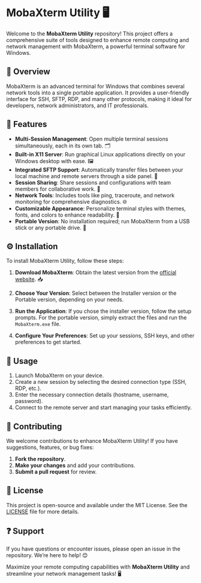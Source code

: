 # MobaXterm Utility 🖥️

Welcome to the **MobaXterm Utility** repository! This project offers a comprehensive suite of tools designed to enhance remote computing and network management with MobaXterm, a powerful terminal software for Windows.

## 📌 Overview  
MobaXterm is an advanced terminal for Windows that combines several network tools into a single portable application. It provides a user-friendly interface for SSH, SFTP, RDP, and many other protocols, making it ideal for developers, network administrators, and IT professionals.

## 🌟 Features  
- **Multi-Session Management**: Open multiple terminal sessions simultaneously, each in its own tab. 🗂️  
- **Built-in X11 Server**: Run graphical Linux applications directly on your Windows desktop with ease. 🖼️  
- **Integrated SFTP Support**: Automatically transfer files between your local machine and remote servers through a side panel. 📁  
- **Session Sharing**: Share sessions and configurations with team members for collaborative work. 🤝  
- **Network Tools**: Includes tools like ping, traceroute, and network monitoring for comprehensive diagnostics. 🌐  
- **Customizable Appearance**: Personalize terminal styles with themes, fonts, and colors to enhance readability. 🎨  
- **Portable Version**: No installation required; run MobaXterm from a USB stick or any portable drive. 🔄  

## ⚙️ Installation  
To install MobaXterm Utility, follow these steps:

1. **Download MobaXterm**: Obtain the latest version from the [official website](https://mobaxterm.mobatek.net/download-home-edition.html). 📥  

2. **Choose Your Version**: Select between the Installer version or the Portable version, depending on your needs.

3. **Run the Application**: If you chose the installer version, follow the setup prompts. For the portable version, simply extract the files and run the `MobaXterm.exe` file.

4. **Configure Your Preferences**: Set up your sessions, SSH keys, and other preferences to get started.

## 📖 Usage  
1. Launch MobaXterm on your device.
2. Create a new session by selecting the desired connection type (SSH, RDP, etc.).
3. Enter the necessary connection details (hostname, username, password).
4. Connect to the remote server and start managing your tasks efficiently.

## 🤝 Contributing  
We welcome contributions to enhance MobaXterm Utility! If you have suggestions, features, or bug fixes:

1. **Fork the repository**.
2. **Make your changes** and add your contributions.
3. **Submit a pull request** for review.

## 📜 License  
This project is open-source and available under the MIT License. See the [LICENSE](LICENSE) file for more details.

## ❓ Support  
If you have questions or encounter issues, please open an issue in the repository. We’re here to help! 😊

Maximize your remote computing capabilities with **MobaXterm Utility** and streamline your network management tasks! 🖥️